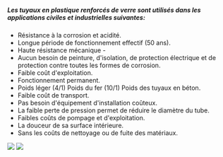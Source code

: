 ##### Les tuyaux en plastique renforcés de verre sont utilisés dans les applications civiles et industrielles suivantes:
- Résistance à la corrosion et acidité.
- Longue période de fonctionnement effectif (50 ans).
- Haute résistance mécanique -
- Aucun besoin de peinture, d'isolation, de protection électrique et de protection contre toutes les formes de corrosion.
- Faible coût d'exploitation.
- Fonctionnement permanent.
- Poids léger (4/1) Poids du fer (10/1) Poids des tuyaux en béton.
- Faible coût de transport.
- Pas besoin d'équipement d'installation coûteux.
- La faible perte de pression permet de réduire le diamètre du tube.
- Faibles coûts de pompage et d'exploitation.
- La douceur de sa surface intérieure.
- Sans les coûts de nettoyage ou de fuite des matériaux.

<div text-center>
<img src = "/assets/images/grp-features-1.jpg" />
<img src = "/assets/images/grp-features-2.jpg" />
</div>